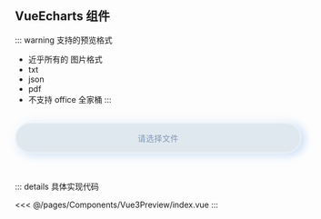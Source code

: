 ## VueEcharts 组件


::: warning 支持的预览格式

- 近乎所有的 图片格式
- txt
- json
- pdf
- 不支持 office 全家桶
:::

<br/>

<script setup>
import { ref } from "vue"
import Vue3Preview from "./index.vue"
// 引入 vue-office-preview
// import editDoc from "../../pages/Components/editDoc.vue"
const src = ref()
const mime = ref()

const fileChange = (e) => {
    let file = e.target.files[0]
    mime.value = file.type
    console.log(file.type)
    let type = file.type.split('/')[1]
   var reader = new FileReader()
            reader.onload = () => {
                src.value = reader.result
            }
            if (file) {
                reader.readAsDataURL(file)
            }    

}

</script>

<div class="file">
<input class="file-input" type="file" @change="fileChange" />
</div>

<br/>
<Vue3Preview :src="src" :mime="mime" />

<!-- <editDoc/> -->
<br/>

<style lang="scss">
    .file {
 display: flex;
 align-items: center;
 justify-content: center;
 /* gap: 10px; */
 font-family: inherit;
 font-weight: 500;
 text-transform: uppercase;
 letter-spacing: 0.4px;
 color: #7e97b8;
 background-color: #e0e8ef;
 border-style: solid;
 border-width: 2px 2px 2px 2px;
 border-color: rgba(255, 255, 255, 0.333);
 border-radius: 40px 40px 40px 40px;
 /* padding: 16px 24px 16px 28px; */
 transform: translate(0px, 0px) rotate(0deg);
 transition: 0.2s;
 box-shadow: -4px -2px 16px 0px #ffffff, 4px 2px 16px 0px rgb(95 157 231 / 48%);
 height:50px;
 &::before{
    height: 100%;
    width: 100%;
    display: flex;
    justify-content: center;
    align-items: center;
    content:'请选择文件';
    color: #7e97b8;
 }
 .file-input{
    position: absolute;
    top: 50%;
    left: 50%;
    transform: translate(-50%,-50%);
    display: block;
    width:100%;
    height:50px;
    cursor: pointer;
    opacity: 0;
 }
}

.file:hover {
 color: #516d91;
 background-color: #E5EDF5;
 box-shadow: -2px -1px 8px 0px #ffffff, 2px 1px 8px 0px rgb(95 157 231 / 48%);
}

.file:active {
 box-shadow: none;
}
</style>

<!-- <Vue3Preview src="https://img0.baidu.com/it/u=530426417,2082848644&fm=253&fmt=auto&app=138&f=JPEG?w=889&h=500.jpg" height="77vh" /> -->


::: details 具体实现代码

<<< @/pages/Components/Vue3Preview/index.vue
:::

